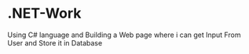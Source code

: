 # .NET-Work
Using C# language and Building a Web page where i can get Input From User and Store it in Database
